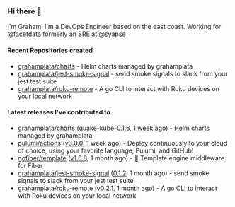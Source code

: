 ### Hi there 👋

I'm Graham! I'm a DevOps Engineer based on the east coast. Working for [@facetdata](https://github.com/facetdata) formerly an SRE at [@syapse](https://github.com/syapse)

#### Recent Repositories created
- [grahamplata/charts](https://github.com/grahamplata/charts) - Helm charts managed by grahamplata
- [grahamplata/jest-smoke-signal](https://github.com/grahamplata/jest-smoke-signal) - send smoke signals to slack from your jest test suite
- [grahamplata/roku-remote](https://github.com/grahamplata/roku-remote) - A go CLI to interact with Roku devices on your local network

#### Latest releases I've contributed to


- [grahamplata/charts](https://github.com/grahamplata/charts) ([quake-kube-0.1.6](https://github.com/grahamplata/charts/releases/tag/quake-kube-0.1.6), 1 week ago) - Helm charts managed by grahamplata
- [pulumi/actions](https://github.com/pulumi/actions) ([v3.0.0](https://github.com/pulumi/actions/releases/tag/v3.0.0), 1 week ago) - Deploy continuously to your cloud of choice, using your favorite language, Pulumi, and GitHub!
- [gofiber/template](https://github.com/gofiber/template) ([v1.6.8](https://github.com/gofiber/template/releases/tag/v1.6.8), 1 month ago) - 🧬 Template engine middleware for Fiber
- [grahamplata/jest-smoke-signal](https://github.com/grahamplata/jest-smoke-signal) ([0.1.2](https://github.com/grahamplata/jest-smoke-signal/releases/tag/0.1.2), 1 month ago) - send smoke signals to slack from your jest test suite
- [grahamplata/roku-remote](https://github.com/grahamplata/roku-remote) ([v0.2.1](https://github.com/grahamplata/roku-remote/releases/tag/v0.2.1), 1 month ago) - A go CLI to interact with Roku devices on your local network
